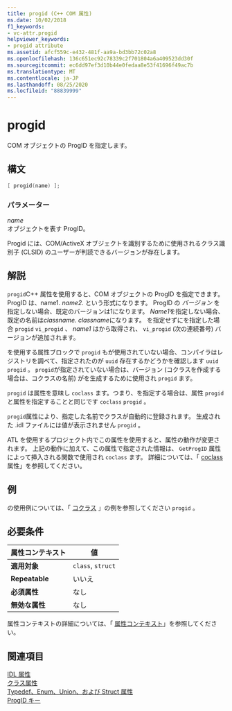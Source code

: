 ```yaml
---
title: progid (C++ COM 属性)
ms.date: 10/02/2018
f1_keywords:
- vc-attr.progid
helpviewer_keywords:
- progid attribute
ms.assetid: afcf559c-e432-481f-aa9a-bd3bb72c02a8
ms.openlocfilehash: 136c651ec92c78339c2f701804a6a409523dd30f
ms.sourcegitcommit: ec6dd97ef3d10b44e0fedaa8e53f41696f49ac7b
ms.translationtype: MT
ms.contentlocale: ja-JP
ms.lasthandoff: 08/25/2020
ms.locfileid: "88839999"
---
```

# <a name="progid"></a>progid

COM オブジェクトの ProgID を指定します。

## <a name="syntax"></a>構文

```cpp
[ progid(name) ];
```

### <a name="parameters"></a>パラメーター

*name*<br/>
オブジェクトを表す ProgID。

Progid には、COM/ActiveX オブジェクトを識別するために使用されるクラス識別子 (CLSID) のユーザーが判読できるバージョンが存在します。

## <a name="remarks"></a>解説

`progid`C++ 属性を使用すると、COM オブジェクトの ProgID を指定できます。 ProgID は、name1. *name2.* という形式になります。 ProgID の *バージョン* を指定しない場合、既定のバージョンは1になります。 *Name1*を指定しない場合、既定の名前は*classname. classname*になります。 を指定せずにを指定した場合 `progid` `vi_progid` 、 *name1* はから取得され、 `vi_progid` (次の連続番号) バージョンが追加されます。

を使用する属性ブロックで `progid` もが使用されていない場合、コンパイラはレジストリを調べて、指定されたのが `uuid` 存在するかどうかを確認します `uuid` `progid` 。 `progid`が指定されていない場合は、バージョン (コクラスを作成する場合は、コクラスの名前) がを生成するために使用され `progid` ます。

`progid` は属性を意味し `coclass` ます。つまり、を指定する場合は、属性 `progid` と属性を指定することと同じです `coclass` `progid` 。

`progid`属性により、指定した名前でクラスが自動的に登録されます。 生成された .idl ファイルには値が表示されません `progid` 。

ATL を使用するプロジェクト内でこの属性を使用すると、属性の動作が変更されます。 上記の動作に加えて、この属性で指定された情報は、 `GetProgID` 属性によって挿入される関数で使用され `coclass` ます。 詳細については、「 [coclass](coclass.md) 属性」を参照してください。

## <a name="example"></a>例

の使用例については、「 [コクラス](coclass.md) 」の例を参照してください `progid` 。

## <a name="requirements"></a>必要条件

| 属性コンテキスト | 値 |
|-|-|
|**適用対象**|`class`, `struct`|
|**Repeatable**|いいえ|
|**必須属性**|なし|
|**無効な属性**|なし|

属性コンテキストの詳細については、「 [属性コンテキスト](cpp-attributes-com-net.md#contexts)」を参照してください。

## <a name="see-also"></a>関連項目

[IDL 属性](idl-attributes.md)<br/>
[クラス属性](class-attributes.md)<br/>
[Typedef、Enum、Union、および Struct 属性](typedef-enum-union-and-struct-attributes.md)<br/>
[ProgID キー](/windows/win32/com/-progid--key)

